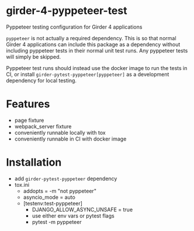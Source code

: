 # girder-4-pyppeteer-test
Pyppeteer testing configuration for Girder 4 applications

`pyppeteer` is not actually a required dependency. This is so that normal Girder 4 applications can include this package as a dependency without including pyppeteer tests in their normal unit test runs. Any pyppeteer tests will simply be skipped.

Pyppeteer test runs should instead use the docker image to run the tests in CI, or install `girder-pytest-pyppeteer[pyppeteer]` as a development dependency for local testing.

# Features
- page fixture
- webpack_server fixture
- conveniently runnable locally with tox
- conveniently runnable in CI with docker image

# Installation
- add `girder-pytest-pyppeteer` dependency
- tox.ini
  - addopts = -m "not pyppeteer"
  - asyncio_mode = auto
  - [testenv:test-pyppeteer]
    - DJANGO_ALLOW_ASYNC_UNSAFE = true
    - use either env vars or pytest flags
    - pytest -m pyppeteer